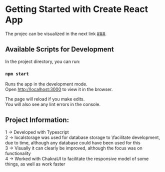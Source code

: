 # Getting Started with Create React App

The projec can be visualized in the next link [###](https://github.com/KaiGZLZ/crud-test).

## Available Scripts for Development

In the project directory, you can run:

### `npm start`

Runs the app in the development mode.\
Open [http://localhost:3000](http://localhost:3000) to view it in the browser.

The page will reload if you make edits.\
You will also see any lint errors in the console.

## Project Information:

1 -> Developed with Typescript \
2 -> localstorage was used for database storage to \facilitate development, due to time, although any database could have been used for this \
3 -> Visually it can clearly be improved, although the focus was on functionality \
4 -> Worked with ChakraUI to facilitate the responsive model of some things, as well as work faster

